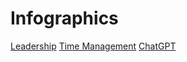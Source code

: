 # Infographics

[Leadership](./Leadership/Readme.md)
[Time Management](./TimeManagement.md)
[ChatGPT](./ChatGPT.md)